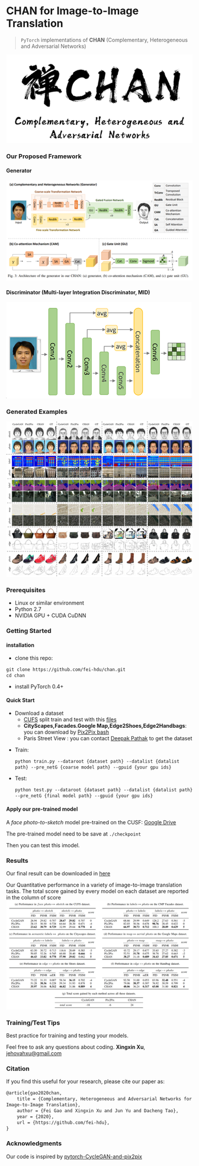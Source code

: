 # CHAN for Image-to-Image Translation

> `PyTorch` implementations of **CHAN** (Complementary, Heterogeneous and Adversarial Networks)

![](imgs/chan_logo2.png)

### Our Proposed Framework
#### Generator
![](imgs/generator.png)
#### Discriminator (Multi-layer Integration Discriminator, MID)
![](imgs/discriminator.png)
### Generated Examples 
![](imgs/result1.png)
### Prerequisites
- Linux or similar environment
- Python 2.7
- NVIDIA GPU + CUDA CuDNN

### Getting Started

#### installation
- clone this repo:
```shell script
git clone https://github.com/fei-hdu/chan.git
cd chan
```
- install PyTorch 0.4+
#### Quick Start
- Download a dataset
    - [CUFS](http://mmlab.ie.cuhk.edu.hk/archive/facesketch.html) split train and test with this [files](https://drive.google.com/open?id=1TYQ5O9q4ZMiuBimPMqqj7O_SyHoijwmn)
    - **CityScapes,Facades.Google Map,Edge2Shoes,Edge2Handbags**: you can download by [Pix2Pix bash](https://github.com/phillipi/pix2pix/blob/master/datasets/download_dataset.sh) 
    - Paris Street View : you can contact [Deepak Pathak](https://github.com/pathak22) to get the dataset 

<!--

- We use fine-tuning to train our model. For example, on the CUFS
    - first you need train on Pix2Pix to get a coarse model or you can Download a pre-trained model(pre-trained with [Pix2Pix](https://github.com/jehovahxu/pix2pix-pytorch)) in  [here](https://drive.google.com/open?id=1dfe2pqAUD4T6fD9vO38SM2HCYJSe9Nxj)

-->

- Train:
    ```shell script
    python train.py --dataroot {dataset path} --datalist {datalist path} --pre_netG {coarse model path} --gpuid {your gpu ids}  
    ```

- Test:
    ```shell script
    python test.py --dataroot {dataset path} --datalist {datalist path} --pre_netG {final model path} --gpuid {your gpu ids}
    ```
#### Apply our pre-trained model
A *face photo-to-sketch* model pre-trained on the CUSF: [Google Drive](https://drive.google.com/open?id=173H7FdwG7UOMM1G-4sm7zKUBu0yFypul)

The pre-trained model need to be save at `./checkpoint`

Then you can test this imodel.

### Results
Our final result can be downloaded in [here](https://drive.google.com/open?id=1AzmHkcGa21h6Mngdc7sEIH1hOR6GrBTS)

Our Quantitative performance in a variety of image-to-image translation tasks. The total score gained by every model  on each dataset are reported in the column of score
![](./imgs/ex_result.png)

### Training/Test Tips
Best practice for training and testing your models.<p>
Feel free to ask any questions about coding. **Xingxin Xu**, [jehovahxu@gmail.com](jehovahxu@gmail.com)<p>

### Citation
If you find this useful for your research, please cite our paper as:
```
@article{gao2020chan,
	title = {Complementary, Heterogeneous and Adversarial Networks for Image-to-Image Translation},
	author = {Fei Gao and Xingxin Xu and Jun Yu and Dacheng Tao},
	year = {2020},
	url = {https://github.com/fei-hdu},
}
```

### Acknowledgments
Our code is inspired by [pytorch-CycleGAN-and-pix2pix](https://github.com/junyanz/pytorch-CycleGAN-and-pix2pix)

<!--
### Citation
If you use this code for your research, plase cite our papers.
-->










